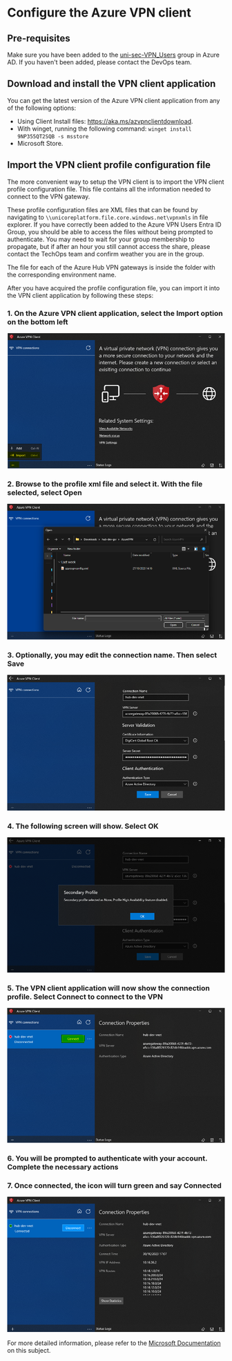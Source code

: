 # Configure the Azure VPN client

## Pre-requisites

Make sure you have been added to the [uni-sec-VPN_Users](https://portal.azure.com/#view/Microsoft_AAD_IAM/GroupDetailsMenuBlade/~/Overview/groupId/82ab6a21-ece0-4ac0-b411-67774c886ead/menuId/) group in Azure AD.
If you haven't been added, please contact the DevOps team.

## Download and install the VPN client application

You can get the latest version of the Azure VPN client application from any of
the following options:

- Using Client Install files: <https://aka.ms/azvpnclientdownload>.
- With winget, running the following command: `winget install 9NP355QT2SQB -s msstore`
- Microsoft Store.

## Import the VPN client profile configuration file

The more convenient way to setup the VPN client is to import the VPN client
profile configuration file. This file contains all the information needed to
connect to the VPN gateway.

These profile configuration files are XML files that can be found by navigating to
`\\unicoreplatform.file.core.windows.net\vpnxmls` in file explorer. If you have
correctly been added to the Azure VPN Users Entra ID Group, you should be able
to access the files without being prompted to authenticate. You may need to wait for
your group membership to propagate, but if after an hour you still cannot
access the share, please contact the TechOps team and confirm weather you are in
the group.

The file for each of the Azure Hub VPN gateways is inside the folder with the
corresponding environment name.

After you have acquired the profile configuration file, you can import it into
the VPN client application by following these steps:

### 1. On the Azure VPN client application, select the **Import** option on the bottom left

![Step 1](./img/VpnClient/VpnClientSetup1.png)

### 2. Browse to the profile xml file and select it. With the file selected, select **Open**

![Step 2](./img/VpnClient/VpnClientSetup2.png)

### 3. Optionally, you may edit the connection name. Then select **Save**

![Step 3](./img/VpnClient/VpnClientSetup3.png)

### 4. The following screen will show. Select **OK**

![Step 4](./img/VpnClient/VpnClientSetup4.png)

### 5. The VPN client application will now show the connection profile. Select **Connect** to connect to the VPN

![Step 5](./img/VpnClient/VpnClientSetup5.png)

### 6. You will be prompted to authenticate with your account. Complete the necessary actions

### 7. Once connected, the icon will turn green and say **Connected**

![Step 7](./img/VpnClient/VpnClientSetup7.png)

For more detailed information, please refer to the
[Microsoft Documentation](https://learn.microsoft.com/en-us/azure/vpn-gateway/openvpn-azure-ad-client)
on this subject.
